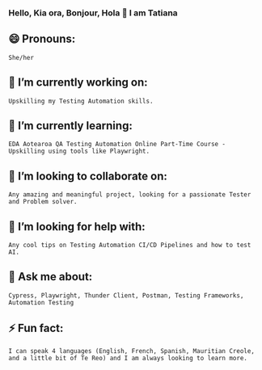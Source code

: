 
### Hello, Kia ora, Bonjour, Hola 👋  I am Tatiana

## 😄 Pronouns: 
    She/her
    
## 🔭 I’m currently working on:
    Upskilling my Testing Automation skills.

## 🌱 I’m currently learning:
    EDA Aotearoa QA Testing Automation Online Part-Time Course - Upskilling using tools like Playwright.

## 👯 I’m looking to collaborate on:
    Any amazing and meaningful project, looking for a passionate Tester and Problem solver.

## 🤔 I’m looking for help with:
    Any cool tips on Testing Automation CI/CD Pipelines and how to test AI.

## 💬 Ask me about:
    Cypress, Playwright, Thunder Client, Postman, Testing Frameworks, Automation Testing

## ⚡ Fun fact: 
    I can speak 4 languages (English, French, Spanish, Mauritian Creole, and a little bit of Te Reo) and I am always looking to learn more.
